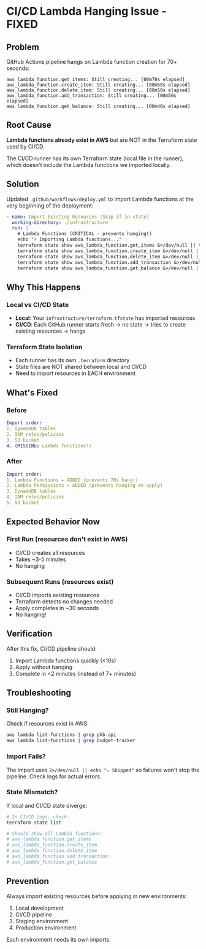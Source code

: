 # CI/CD Lambda Hanging Issue - FIXED

## Problem
GitHub Actions pipeline hangs on Lambda function creation for 70+ seconds:
```
aws_lambda_function.get_items: Still creating... [00m70s elapsed]
aws_lambda_function.create_item: Still creating... [00m50s elapsed]
aws_lambda_function.delete_item: Still creating... [00m50s elapsed]
aws_lambda_function.add_transaction: Still creating... [00m50s elapsed]
aws_lambda_function.get_balance: Still creating... [00m40s elapsed]
```

## Root Cause
**Lambda functions already exist in AWS** but are NOT in the Terraform state used by CI/CD.

The CI/CD runner has its own Terraform state (local file in the runner), which doesn't include the Lambda functions we imported locally.

## Solution

Updated `.github/workflows/deploy.yml` to import Lambda functions at the very beginning of the deployment:

```yaml
- name: Import Existing Resources (Skip if in state)
  working-directory: ./infrastructure
  run: |
    # Lambda Functions (CRITICAL - prevents hanging!)
    echo "⚡ Importing Lambda functions..."
    terraform state show aws_lambda_function.get_items &>/dev/null || terraform import aws_lambda_function.get_items pkb-api-get-items 2>/dev/null || echo "⚠️ Skipped"
    terraform state show aws_lambda_function.create_item &>/dev/null || terraform import aws_lambda_function.create_item pkb-api-create-item 2>/dev/null || echo "⚠️ Skipped"
    terraform state show aws_lambda_function.delete_item &>/dev/null || terraform import aws_lambda_function.delete_item pkb-api-delete-item 2>/dev/null || echo "⚠️ Skipped"
    terraform state show aws_lambda_function.add_transaction &>/dev/null || terraform import aws_lambda_function.add_transaction budget-tracker-add-transaction 2>/dev/null || echo "⚠️ Skipped"
    terraform state show aws_lambda_function.get_balance &>/dev/null || terraform import aws_lambda_function.get_balance budget-tracker-get-balance 2>/dev/null || echo "⚠️ Skipped"
```

## Why This Happens

### Local vs CI/CD State
- **Local**: Your `infrastructure/terraform.tfstate` has imported resources
- **CI/CD**: Each GitHub runner starts fresh → no state → tries to create existing resources → hangs

### Terraform State Isolation
- Each runner has its own `.terraform` directory
- State files are NOT shared between local and CI/CD
- Need to import resources in EACH environment

## What's Fixed

### Before
```yaml
Import order:
1. DynamoDB tables
2. IAM roles/policies
3. S3 bucket
4. (MISSING: Lambda functions!)
```

### After
```yaml
Import order:
1. Lambda Functions ← ADDED (prevents 70s hang!)
2. Lambda Permissions ← ADDED (prevents hanging on apply)
3. DynamoDB tables
4. IAM roles/policies
5. S3 bucket
```

## Expected Behavior Now

### First Run (resources don't exist in AWS)
- CI/CD creates all resources
- Takes ~3-5 minutes
- No hanging

### Subsequent Runs (resources exist)
- CI/CD imports existing resources
- Terraform detects no changes needed
- Apply completes in ~30 seconds
- No hanging!

## Verification

After this fix, CI/CD pipeline should:
1. Import Lambda functions quickly (<10s)
2. Apply without hanging
3. Complete in <2 minutes (instead of 7+ minutes)

## Troubleshooting

### Still Hanging?
Check if resources exist in AWS:
```bash
aws lambda list-functions | grep pkb-api
aws lambda list-functions | grep budget-tracker
```

### Import Fails?
The import uses `2>/dev/null || echo "⚠️ Skipped"` so failures won't stop the pipeline. Check logs for actual errors.

### State Mismatch?
If local and CI/CD state diverge:
```bash
# In CI/CD logs, check:
terraform state list

# Should show all Lambda functions:
# aws_lambda_function.get_items
# aws_lambda_function.create_item
# aws_lambda_function.delete_item
# aws_lambda_function.add_transaction
# aws_lambda_function.get_balance
```

## Prevention

Always import existing resources before applying in new environments:
1. Local development
2. CI/CD pipeline
3. Staging environment
4. Production environment

Each environment needs its own imports.

